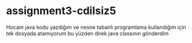 # assignment3-cdilsiz5
Hocam java kodu yazdığım ve nesne tabanlı programlama kullandığım için tek dosyada atamıyorum  bu yüzden direk java classının gönderdim
